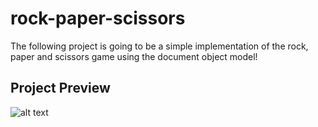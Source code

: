 # rock-paper-scissors
The following project is going to be a simple implementation of the rock, paper and scissors game using the document object model! 

## Project Preview 
![alt text]()
